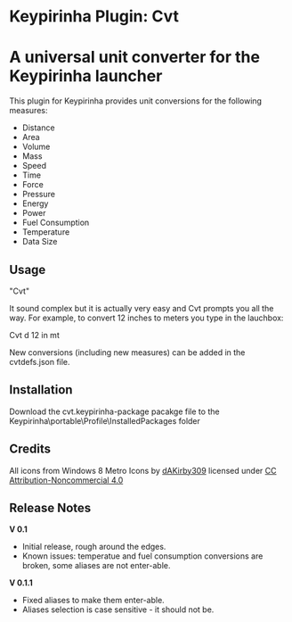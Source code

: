 Keypirinha Plugin: Cvt
=========
# A universal unit converter for the Keypirinha launcher

This plugin for Keypirinha provides unit conversions for the following measures:

* Distance
* Area
* Volume
* Mass
* Speed
* Time
* Force
* Pressure
* Energy
* Power
* Fuel Consumption
* Temperature
* Data Size

## Usage ##

"Cvt" <measure> <tab> <number> <space> <from-unit-optional> <to-unit-optional>

It sound complex but it is actually very easy and Cvt prompts you all the way. For example, to convert 12 inches to meters you type in the lauchbox:

Cvt <space> d <tab> 12 in mt <enter>

New conversions (including new measures) can be added in the cvtdefs.json file.

## Installation ##

Download the cvt.keypirinha-package pacakge file to the Keypirinha\portable\Profile\InstalledPackages folder

## Credits ##

All icons from Windows 8 Metro Icons by [dAKirby309](http://dakirby309.deviantart.com/gallery/#/d4n4w3q) licensed under [CC Attribution-Noncommercial 4.0](https://creativecommons.org/licenses/by-nc/4.0/)

## Release Notes ##

**V 0.1**
- Initial release, rough around the edges.
- Known issues: temperatue and fuel consumption conversions are broken, some aliases are not enter-able.

**V 0.1.1**
- Fixed aliases to make them enter-able.
- Aliases selection is case sensitive - it should not be.
